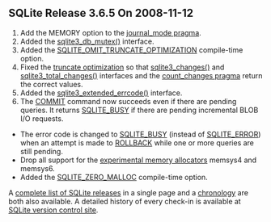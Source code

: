 ## SQLite Release 3\.6\.5 On 2008\-11\-12

1. Add the MEMORY option to the [journal\_mode pragma](../pragma.html#pragma_journal_mode).
2. Added the [sqlite3\_db\_mutex()](../c3ref/db_mutex.html) interface.
3. Added the [SQLITE\_OMIT\_TRUNCATE\_OPTIMIZATION](../compile.html#omit_truncate_optimization) compile\-time option.
4. Fixed the [truncate optimization](../lang_delete.html#truncateopt) so that [sqlite3\_changes()](../c3ref/changes.html) and
 [sqlite3\_total\_changes()](../c3ref/total_changes.html) interfaces and the [count\_changes pragma](../pragma.html#pragma_count_changes)
 return the correct values.
5. Added the [sqlite3\_extended\_errcode()](../c3ref/errcode.html) interface.
6. The [COMMIT](../lang_transaction.html) command now succeeds even if there are pending queries.
 It returns [SQLITE\_BUSY](../rescode.html#busy) if there are pending incremental BLOB I/O requests.
- The error code is changed to [SQLITE\_BUSY](../rescode.html#busy) (instead of [SQLITE\_ERROR](../rescode.html#error))
 when an attempt is made to [ROLLBACK](../lang_transaction.html) while one or more queries are
 still pending.
- Drop all support for the [experimental memory allocators](../malloc.html#memsysx) memsys4 and
 memsys6\.
- Added the [SQLITE\_ZERO\_MALLOC](../compile.html#zero_malloc) compile\-time option.



A [complete list of SQLite releases](../changes.html)
 in a single page and a [chronology](../chronology.html) are both also available.
 A detailed history of every
 check\-in is available at
 [SQLite version control site](https://www.sqlite.org/src/timeline).


